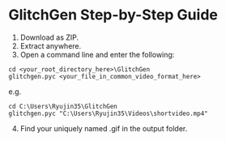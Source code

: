 # GlitchGen Step-by-Step Guide
1. Download as ZIP.
2. Extract anywhere.
3. Open a command line and enter the following:
```
cd <your_root_directory_here>\GlitchGen
glitchgen.pyc <your_file_in_common_video_format_here>
```
e.g.
```
cd C:\Users\Ryujin35\GlitchGen
glitchgen.pyc "C:\Users\Ryujin35\Videos\shortvideo.mp4"
```
4. Find your uniquely named .gif in the output folder.
